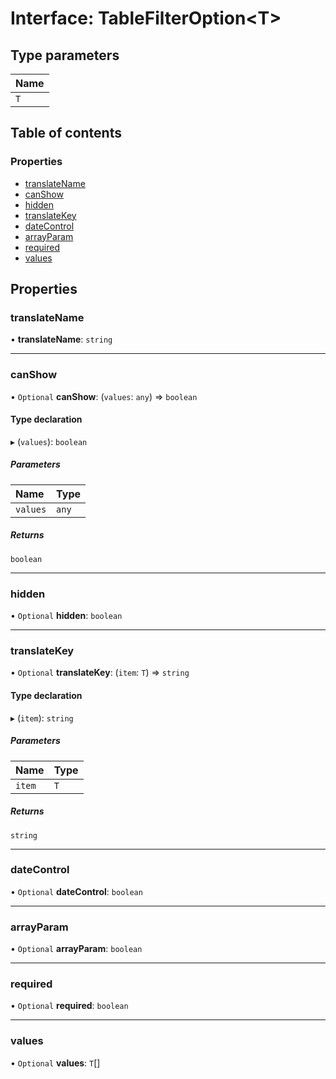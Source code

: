 # Interface: TableFilterOption<T\>

## Type parameters

| Name |
| :------ |
| `T` |

## Table of contents

### Properties

- [translateName](TableFilterOption.md#translatename)
- [canShow](TableFilterOption.md#canshow)
- [hidden](TableFilterOption.md#hidden)
- [translateKey](TableFilterOption.md#translatekey)
- [dateControl](TableFilterOption.md#datecontrol)
- [arrayParam](TableFilterOption.md#arrayparam)
- [required](TableFilterOption.md#required)
- [values](TableFilterOption.md#values)

## Properties

### translateName

• **translateName**: `string`

___

### canShow

• `Optional` **canShow**: (`values`: `any`) => `boolean`

#### Type declaration

▸ (`values`): `boolean`

##### Parameters

| Name | Type |
| :------ | :------ |
| `values` | `any` |

##### Returns

`boolean`

___

### hidden

• `Optional` **hidden**: `boolean`

___

### translateKey

• `Optional` **translateKey**: (`item`: `T`) => `string`

#### Type declaration

▸ (`item`): `string`

##### Parameters

| Name | Type |
| :------ | :------ |
| `item` | `T` |

##### Returns

`string`

___

### dateControl

• `Optional` **dateControl**: `boolean`

___

### arrayParam

• `Optional` **arrayParam**: `boolean`

___

### required

• `Optional` **required**: `boolean`

___

### values

• `Optional` **values**: `T`[]
